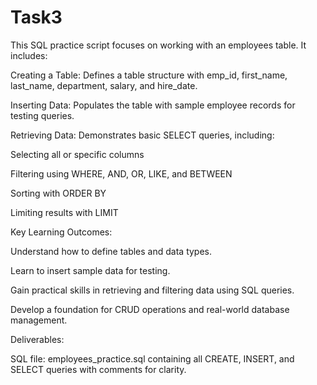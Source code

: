 # Task3
This SQL practice script focuses on working with an employees table. It includes:

Creating a Table: Defines a table structure with emp_id, first_name, last_name, department, salary, and hire_date.

Inserting Data: Populates the table with sample employee records for testing queries.

Retrieving Data: Demonstrates basic SELECT queries, including:

Selecting all or specific columns

Filtering using WHERE, AND, OR, LIKE, and BETWEEN

Sorting with ORDER BY

Limiting results with LIMIT

Key Learning Outcomes:

Understand how to define tables and data types.

Learn to insert sample data for testing.

Gain practical skills in retrieving and filtering data using SQL queries.

Develop a foundation for CRUD operations and real-world database management.

Deliverables:

SQL file: employees_practice.sql containing all CREATE, INSERT, and SELECT queries with comments for clarity.
